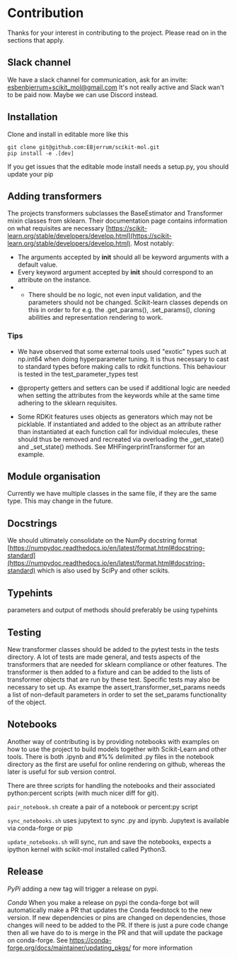 # Contribution

Thanks for your interest in contributing to the project. Please read on in the sections that apply.

## Slack channel

We have a slack channel for communication, ask for an invite: esbenbjerrum+scikit_mol@gmail.com
It's not really active and Slack wan't to be paid now. Maybe we can use Discord instead.

## Installation

Clone and install in editable more like this

    git clone git@github.com:EBjerrum/scikit-mol.git
    pip install -e .[dev]

If you get issues that the editable mode install needs a setup.py, you should update your pip

## Adding transformers

The projects transformers subclasses the BaseEstimator and Transformer mixin classes from sklearn. Their documentation page contains information on what requisites are necessary [https://scikit-learn.org/stable/developers/develop.html](https://scikit-learn.org/stable/developers/develop.html). Most notably:

- The arguments accepted by **init** should all be keyword arguments with a default value.
- Every keyword argument accepted by **init** should correspond to an attribute on the instance.
- - There should be no logic, not even input validation, and the parameters should not be changed.
    Scikit-learn classes depends on this in order to for e.g. the .get_params(), .set_params(), cloning abilities and representation rendering to work.

### Tips

- We have observed that some external tools used "exotic" types such at np.int64 when doing hyperparameter tuning. It is thus necessary to cast to standard types before making calls to rdkit functions. This behaviour is tested in the test_parameter_types test

- @property getters and setters can be used if additional logic are needed when setting the attributes from the keywords while at the same time adhering to the sklearn requisites.

- Some RDKit features uses objects as generators which may not be picklable. If instantiated and added to the object as an attribute rather than instantiated at each function call for individual molecules, these should thus be removed and recreated via overloading the \_get_state() and \_set_state() methods. See MHFingerprintTransformer for an example.

## Module organisation

Currently we have multiple classes in the same file, if they are the same type. This may change in the future.

## Docstrings

We should ultimately consolidate on the NumPy docstring format [https://numpydoc.readthedocs.io/en/latest/format.html#docstring-standard](https://numpydoc.readthedocs.io/en/latest/format.html#docstring-standard) which is also used by SciPy and other scikits.

## Typehints

parameters and output of methods should preferably be using typehints

## Testing

New transformer classes should be added to the pytest tests in the tests directory. A lot of tests are made general, and tests aspects of the transformers that are needed for sklearn compliance or other features. The transformer is then added to a fixture and can be added to the lists of transformer objects that are run by these test. Specific tests may also be necessary to set up. As exampe the assert_transformer_set_params needs a list of non-default parameters in order to set the set_params functionality of the object.

## Notebooks

Another way of contributing is by providing notebooks with examples on how to use the project to build models together with Scikit-Learn and other tools. There is both .ipynb and #%% delimited .py files in the notebook directory as the first are useful for online rendering on github, whereas the later is useful for sub version control.

There are three scripts for handling the notebooks and their associated python:percent scripts (with much nicer diff for git).

`pair_notebook.sh` create a pair of a notebook or percent:py script

`sync_notebooks.sh` uses jupytext to sync .py and ipynb. Jupytext is available via conda-forge or pip

`update_notebooks.sh` will sync, run and save the notebooks, expects a ipython kernel with scikit-mol installed called Python3.

## Release

_PyPi_
adding a new tag will trigger a release on pypi.

_Conda_
When you make a release on pypi the conda-forge bot will automatically make a PR that updates the Conda feedstock to the new version. If new dependencies or pins are changed on dependencies, those changes will need to be added to the PR. If there is just a pure code change then all we have do to is merge in the PR and that will update the package on conda-forge. See https://conda-forge.org/docs/maintainer/updating_pkgs/ for more information
